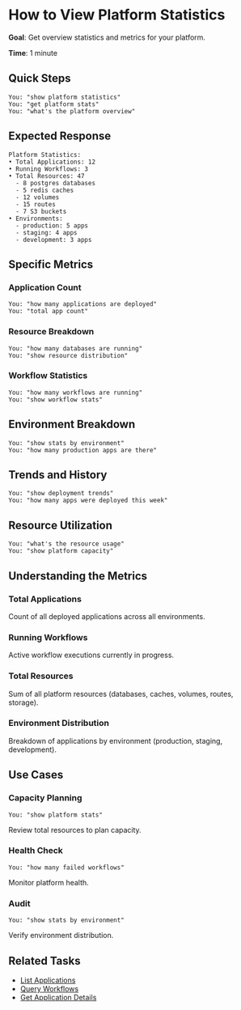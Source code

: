 # How to View Platform Statistics

**Goal**: Get overview statistics and metrics for your platform.

**Time**: 1 minute

## Quick Steps

```
You: "show platform statistics"
You: "get platform stats"
You: "what's the platform overview"
```

## Expected Response

```
Platform Statistics:
• Total Applications: 12
• Running Workflows: 3
• Total Resources: 47
  - 8 postgres databases
  - 5 redis caches
  - 12 volumes
  - 15 routes
  - 7 S3 buckets
• Environments:
  - production: 5 apps
  - staging: 4 apps
  - development: 3 apps
```

## Specific Metrics

### Application Count
```
You: "how many applications are deployed"
You: "total app count"
```

### Resource Breakdown
```
You: "how many databases are running"
You: "show resource distribution"
```

### Workflow Statistics
```
You: "how many workflows are running"
You: "show workflow stats"
```

## Environment Breakdown

```
You: "show stats by environment"
You: "how many production apps are there"
```

## Trends and History

```
You: "show deployment trends"
You: "how many apps were deployed this week"
```

## Resource Utilization

```
You: "what's the resource usage"
You: "show platform capacity"
```

## Understanding the Metrics

### Total Applications
Count of all deployed applications across all environments.

### Running Workflows
Active workflow executions currently in progress.

### Total Resources
Sum of all platform resources (databases, caches, volumes, routes, storage).

### Environment Distribution
Breakdown of applications by environment (production, staging, development).

## Use Cases

### Capacity Planning
```
You: "show platform stats"
```
Review total resources to plan capacity.

### Health Check
```
You: "how many failed workflows"
```
Monitor platform health.

### Audit
```
You: "show stats by environment"
```
Verify environment distribution.

## Related Tasks

- [List Applications](./list-applications.md)
- [Query Workflows](./query-workflows.md)
- [Get Application Details](./get-application-details.md)

